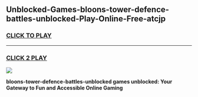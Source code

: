 
## Unblocked-Games-bloons-tower-defence-battles-unblocked-Play-Online-Free-atcjp
<h3>
<a href="https://premium76.site?title=bloons-tower-defence-battles-unblocked&ref=26A">CLICK TO PLAY</a></h3>
<hr>

<h3>
<a href="https://premium76.site?title=bloons-tower-defence-battles-unblocked&ref=26A">CLICK 2 PLAY</a>
  
</h3>

<a href="https://premium76.site?title=bloons-tower-defence-battles-unblocked&ref=26A"><img src="https://clearcache.store/games.png"></a>


**bloons-tower-defence-battles-unblocked games unblocked: Your Gateway to Fun and Accessible Online Gaming**
